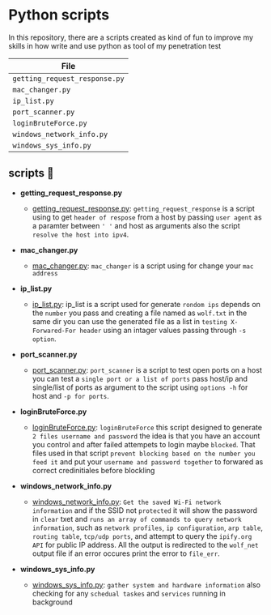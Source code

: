 # Python scripts

In this repository, there are a scripts created as kind of fun to improve my skills in how write and use python
as tool of my penetration test

| File                            |
| ------------------------------- | 
| `getting_request_response.py`   | 
| `mac_changer.py`                | 
| `ip_list.py`                    | 
| `port_scanner.py`               | 
| `loginBruteForce.py`            | 
| `windows_network_info.py`       | 
| `windows_sys_info.py`           | 

## scripts :page_with_curl:

* **getting_request_response.py**
  * [getting_request_response.py](./GettingRequestResponseHeaders.py): `getting_request_response` is a script using to get `header of respose` from a host by passing `user agent` as a paramter between `' '` and host as arguments also the script `resolve the host into ipv4`.

* **mac_changer.py**
  * [mac_changer.py](./MacChanger.py): `mac_changer` is a script using for change your `mac address` 

* **ip_list.py**
  * [ip_list.py](./GenerateRandomIpList.py): ip_list is a script used for generate `rondom ips` depends on the `number` you pass and creating a file named as `wolf.txt` in the same dir you can use the generated file as a list in `testing X-Forwared-For header` using an intager values passing through `-s option`.

* **port_scanner.py**
  * [port_scanner.py](./PortScanner.sh): `port_scanner` is a script to test open ports on a host you can test a `single port or a list of ports` pass host/ip and single/list of ports as argument to the script using `options -h` for host and `-p for ports`.

* **loginBruteForce.py**
  * [loginBruteForce.py](./LoginBruteForce.py): `loginBruteForce` this script designed to generate `2 files username and password` the idea is that you have an account you control and after failed attempets to login maybe `blocked`.
  That files used in that script `prevent blocking based on the number you feed it` and put your `username and password together` to forwared as correct credinitiales before blockling

* **windows_network_info.py**
  * [windows_network_info.py](./windows_network_info.py):  `Get the saved Wi-Fi network information` and if the SSID not `protected` it will show the password in `clear` txet  and `runs an array of commands to query network information`, such as `network profiles`,
    `ip configuration`, `arp table`, `routing table`, `tcp/udp ports`, and attempt to query the `ipify.org API` for public IP address. All the output is redirected to the `wolf_net` output file if an error occures print the error to `file_err`.

* **windows_sys_info.py**
  * [windows_sys_info.py](./windows_sys_info.py):  `gather system and hardware information` also checking for any `schedual taskes` and `services` running in background  
